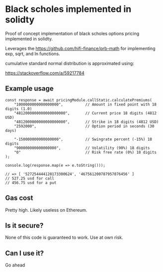 # Black scholes implemented in solidty

Proof of concept implementation of black scholes options pricing implemented in solidty.

Leverages the https://github.com/hifi-finance/prb-math for implementing exp, sqrt, and ln functions.

cumulative standard normal distribution is approximated using:

https://stackoverflow.com/a/59217784

## Example usage

```
const response = await pricingModule.callStatic.calculatePremiums(
    "1000000000000000000",          // Amount in fixed point with 18 digits (1.0)
    "4812000000000000000000",       // Current price 18 digits (4812 USD)
    "4812000000000000000000",       // Strike in 18 digits (4812 USD)
    "2592000",                      // Option period in seconds (30 days)

    "-150000000000000000",          // Swingrate percent (-15%) 18 digits
    "900000000000000000",           // Volatility (90%) 18 digits
    "0"                             // Risk free rate (0%) 18 digits
);

console.log(response.map(e => e.toString()));

// => [ '527254444128173300624', '467561200787957876456' ]
// 527.25 usd for call
// 456.75 usd for a put
```

## Gas cost

Pretty high. Likely useless on Ethereum.

## Is it secure?

None of this code is guaranteed to work. Use at own risk.

## Can I use it?

Go ahead